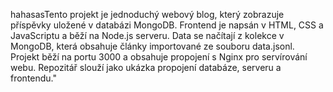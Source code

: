 hahasasTento projekt je jednoduchý webový blog, který zobrazuje příspěvky uložené v databázi MongoDB.
Frontend je napsán v HTML, CSS a JavaScriptu a běží na Node.js serveru.
Data se načítají z kolekce v MongoDB, která obsahuje články importované ze souboru data.jsonl.
Projekt běží na portu 3000 a obsahuje propojení s Nginx pro servírování webu.
Repozitář slouží jako ukázka propojení databáze, serveru a frontendu."


